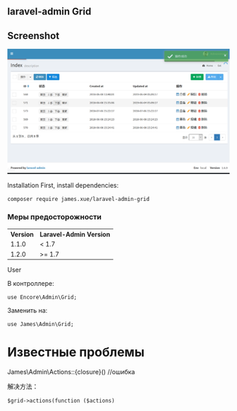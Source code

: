 ## laravel-admin Grid

## Screenshot

![screenshot](https://github.com/xiaoxuan6/laravel-admin-sortable/blob/master/20190225154750.png)

Installation
First, install dependencies:

    composer require james.xue/laravel-admin-grid
 
### Меры предосторожности
<div>
    <table border="0">
	  <tr>
	    <th>Version</th>
	    <th>Laravel-Admin Version</th>
	  </tr>
	  <tr>
	    <td>1.1.0</td>
	    <td>< 1.7</td>
	  </tr>
	  <tr>
        <td>1.2.0</td>
        <td>>= 1.7</td>
      </tr>
	</table>
</div>    
    
User 

В контроллере:
       
    use Encore\Admin\Grid;
       
Заменить на:

    use James\Admin\Grid;

# Известные проблемы
James\Admin\Actions::{closure}()  //ошибка
    
解决方法：

    $grid->actions(function ($actions)

